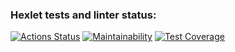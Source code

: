 ### Hexlet tests and linter status:
[![Actions Status](https://github.com/honest-niceman/java-project-71/workflows/hexlet-check/badge.svg)](https://github.com/honest-niceman/java-project-71/actions)
[![Maintainability](https://api.codeclimate.com/v1/badges/1f2f3ae2f46f16a91cb8/maintainability)](https://codeclimate.com/github/honest-niceman/java-project-71/maintainability)
[![Test Coverage](https://api.codeclimate.com/v1/badges/1f2f3ae2f46f16a91cb8/test_coverage)](https://codeclimate.com/github/honest-niceman/java-project-71/test_coverage)
